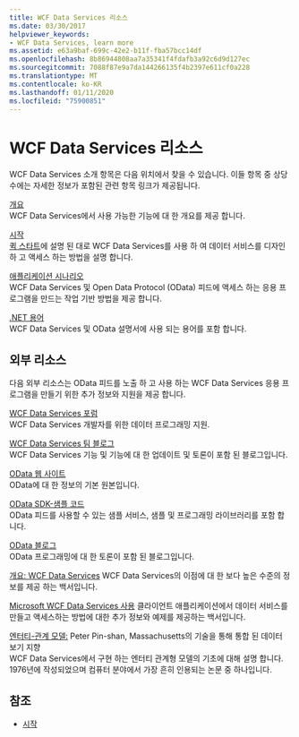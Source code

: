 ```yaml
---
title: WCF Data Services 리소스
ms.date: 03/30/2017
helpviewer_keywords:
- WCF Data Services, learn more
ms.assetid: e63a9baf-699c-42e2-b11f-fba57bcc14df
ms.openlocfilehash: 8b86944808aa7a35341f4fdafb3a92c6d9d127ec
ms.sourcegitcommit: 7088f87e9a7da144266135f4b2397e611cf0a228
ms.translationtype: MT
ms.contentlocale: ko-KR
ms.lasthandoff: 01/11/2020
ms.locfileid: "75900851"
---
```

# <a name="wcf-data-services-resources"></a>WCF Data Services 리소스
WCF Data Services 소개 항목은 다음 위치에서 찾을 수 있습니다. 이들 항목 중 상당수에는 자세한 정보가 포함된 관련 항목 링크가 제공됩니다.  
  
 [개요](wcf-data-services-overview.md)  
 WCF Data Services에서 사용 가능한 기능에 대 한 개요를 제공 합니다.  
  
 [시작](../adonet/ef/getting-started.md)  
 [퀵 스타트](quickstart-wcf-data-services.md)에 설명 된 대로 WCF Data Services를 사용 하 여 데이터 서비스를 디자인 하 고 액세스 하는 방법을 설명 합니다.  
  
 [애플리케이션 시나리오](application-scenarios-wcf-data-services.md)  
 WCF Data Services 및 Open Data Protocol (OData) 피드에 액세스 하는 응용 프로그램을 만드는 작업 기반 방법을 제공 합니다.  
  
 [.NET 용어](../../../standard/glossary.md)  
 WCF Data Services 및 OData 설명서에 사용 되는 용어를 포함 합니다.  
  
## <a name="external-resources"></a>외부 리소스  
 다음 외부 리소스는 OData 피드를 노출 하 고 사용 하는 WCF Data Services 응용 프로그램을 만들기 위한 추가 정보와 지원을 제공 합니다.  
  
 [WCF Data Services 포럼](https://social.msdn.microsoft.com/Forums/en-US/home?forum=adodotnetdataservices)  
 WCF Data Services 개발자를 위한 데이터 프로그래밍 지원.  
  
 [WCF Data Services 팀 블로그](https://docs.microsoft.com/archive/blogs/astoriateam/)  
 WCF Data Services 기능 및 기능에 대 한 업데이트 및 토론이 포함 된 블로그입니다.  
  
 [OData 웹 사이트](https://www.odata.org/)  
 OData에 대 한 정보의 기본 원본입니다.  
  
 [OData SDK-샘플 코드](https://www.odata.org/ecosystem/#sdk)  
 OData 피드를 사용할 수 있는 샘플 서비스, 샘플 및 프로그래밍 라이브러리를 포함 합니다.  
  
 [OData 블로그](https://www.odata.org/blog/)  
 OData 프로그래밍에 대 한 토론이 포함 된 블로그입니다.  
  
 [개요: WCF Data Services](https://docs.microsoft.com/previous-versions/visualstudio/visual-studio-2008/cc956153(v=msdn.10))  
 WCF Data Services의 이점에 대 한 보다 높은 수준의 정보를 제공 하는 백서입니다.  
  
 [Microsoft WCF Data Services 사용](https://docs.microsoft.com/previous-versions/visualstudio/visual-studio-2008/cc907912(v=msdn.10))  
 클라이언트 애플리케이션에서 데이터 서비스를 만들고 액세스하는 방법에 대한 추가 정보와 예제를 제공하는 백서입니다.  
  
 [엔터티-관계 모델:](https://dl.acm.org/doi/10.1145/320434.320440) Peter Pin-shan, Massachusetts의 기술을 통해 통합 된 데이터 보기 지향  
 WCF Data Services에서 구현 하는 엔터티 관계형 모델의 기초에 대해 설명 합니다. 1976년에 작성되었으며 컴퓨터 분야에서 가장 흔히 인용되는 논문 중 하나입니다.  
  
## <a name="see-also"></a>참조

- [시작](getting-started-with-wcf-data-services.md)
